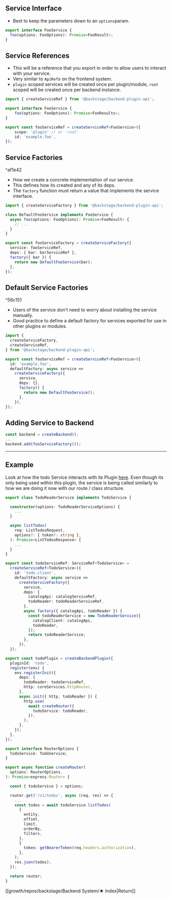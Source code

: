 ## Service Interface
- Best to keep the parameters down to an `options`param.
```ts
export interface FooService {
  foo(options: FooOptions): Promise<FooResult>;
}
```

## Service References
- This will be a reference that you export in order to allow users to interact with your service. 
- Very similar to `ApiRef`s on the frontend system.
- `plugin` scoped services will be created once per plugin/module, `root` scoped will be created once per backend instance.
```ts
import { createServiceRef } from '@backstage/backend-plugin-api';

export interface FooService {
	foo(options: FooOptions): Promise<FooResults>;
}

export const fooServiceRef = createServiceRef<FooService>({
	scope: 'plugin' // or 'root'
	id: 'example.foo',
});
```

## Service Factories

^af1e42

- How we create a concrete implementation of our service.
- This defines how its created and any of its deps.
- The `factory` function must return a value that implements the service interface.

```ts
import { createServiceFactory } from '@backstage/backend-plugin-api';

class DefaultFooService implements FooService {
  async foo(options: FooOptions): Promise<FooResult> {
    // ...
  }
}

export const fooServiceFactory = createServiceFactory({
  service: fooServiceRef,
  deps: { bar: barServiceRef },
  factory({ bar }) {
    return new DefaultFooService(bar);
  },
});
```

## Default Service Factories

^56c151
- Users of the service don't need to worry about installing the service manually.
- Good practice to define a default factory for services exported for use in other plugins or modules.

```ts
import {
  createServiceFactory,
  createServiceRef,
} from '@backstage/backend-plugin-api';

export const fooServiceRef = createServiceRef<FooService>({
  id: 'example.foo',
  defaultFactory: async service =>
    createServiceFactory({
      service,
      deps: {},
      factory() {
        return new DefaultFooService();
      },
    }),
});
```

## Adding Service to Backend

```ts
const backend = createBackend();
...
backend.add(fooServiceFactory());
```

---
## Example
Look at how the todo Service interacts with its Plugin [here](https://github.com/backstage/backstage/blob/master/plugins/todo-backend/src/service/router.ts). Even though its only being used within this plugin, the service is being called similarly to how we are doing it now with our route / class structure.

```ts
export class TodoReaderService implements TodoService {

  constructor(options: TodoReaderServiceOptions) {
	...
  }

  async listTodos(
    req: ListTodosRequest,
    options?: { token?: string },
  ): Promise<ListTodosResponse> {
    ...
  }
}

export const todoServiceRef: ServiceRef<TodoService> =
  createServiceRef<TodoService>({
    id: 'todo.client',
    defaultFactory: async service =>
      createServiceFactory({
        service,
        deps: {
          catalogApi: catalogServiceRef,
          todoReader: todoReaderServiceRef,
        },
        async factory({ catalogApi, todoReader }) {
          const todoReaderService = new TodoReaderService({
            catalogClient: catalogApi,
            todoReader,
          });
          return todoReaderService;
        },
      }),
  });

```

```ts
export const todoPlugin = createBackendPlugin({
  pluginId: 'todo',
  register(env) {
    env.registerInit({
      deps: {
        todoReader: todoServiceRef,
        http: coreServices.httpRouter,
      },
      async init({ http, todoReader }) {
        http.use(
          await createRouter({
            todoService: todoReader,
          }),
        );
      },
    });
  },
});
```

```ts
export interface RouterOptions {
  todoService: TodoService;
}

export async function createRouter(
  options: RouterOptions,
): Promise<express.Router> {

  const { todoService } = options;

  router.get('/v1/todos', async (req, res) => {
    ...
    const todos = await todoService.listTodos(
      {
        entity,
        offset,
        limit,
        orderBy,
        filters,
      },
      {
        token: getBearerToken(req.headers.authorization),
      },
    );
    res.json(todos);
  });

  return router;
}

```


[[growth/repos/backstage/Backend System/★ Index|Return]]
